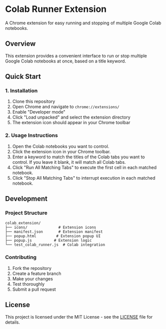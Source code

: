# Colab Runner Extension

A Chrome extension for easy running and stopping of multiple Google Colab notebooks.

## Overview

This extension provides a convenient interface to run or stop multiple Google Colab notebooks at once, based on a title keyword.

## Quick Start

### 1. Installation

1. Clone this repository
2. Open Chrome and navigate to `chrome://extensions/`
3. Enable "Developer mode"
4. Click "Load unpacked" and select the extension directory
5. The extension icon should appear in your Chrome toolbar

### 2. Usage Instructions

1. Open the Colab notebooks you want to control.
2. Click the extension icon in your Chrome toolbar.
3. Enter a keyword to match the titles of the Colab tabs you want to control. If you leave it blank, it will match all Colab tabs.
4. Click "Run All Matching Tabs" to execute the first cell in each matched notebook.
5. Click "Stop All Matching Tabs" to interrupt execution in each matched notebook.

## Development

### Project Structure

```
colab_extension/
├── icons/              # Extension icons
├── manifest.json       # Extension manifest
├── popup.html         # Extension popup UI
├── popup.js          # Extension logic
└── test_colab_runner.js  # Colab integration
```

### Contributing

1. Fork the repository
2. Create a feature branch
3. Make your changes
4. Test thoroughly
5. Submit a pull request

## License

This project is licensed under the MIT License - see the [LICENSE](LICENSE) file for details.
